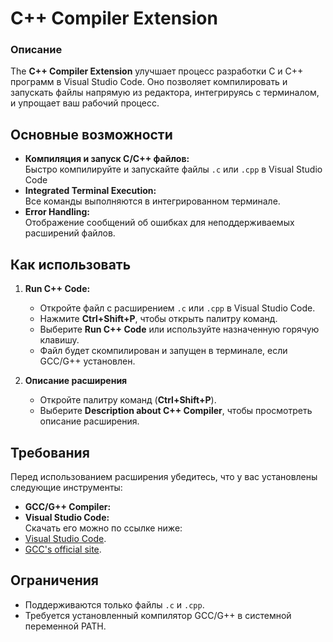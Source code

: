 # C++ Compiler Extension

### Описание
The **C++ Compiler Extension** улучшает процесс разработки C и C++ программ в Visual Studio Code. Оно позволяет компилировать и запускать файлы напрямую из редактора, интегрируясь с терминалом, и упрощает ваш рабочий процесс.

## Основные возможности
- **Компиляция и запуск C/C++ файлов:**  
  Быстро компилируйте и запускайте файлы `.c` или `.cpp` в Visual Studio Code
- **Integrated Terminal Execution:**  
  Все команды выполняются в интегрированном терминале.
- **Error Handling:**  
  Отображение сообщений об ошибках для неподдерживаемых расширений файлов.


## Как использовать
1. **Run C++ Code:**
   - Откройте файл с расширением `.c` или `.cpp` в Visual Studio Code.
   - Нажмите **Ctrl+Shift+P**, чтобы открыть палитру команд.
   - Выберите  **Run C++ Code** или используйте назначенную горячую клавишу.
   - Файл будет скомпилирован и запущен в терминале, если GCC/G++ установлен.

2. **Описание расширения**
   - Откройте палитру команд (**Ctrl+Shift+P**).
   - Выберите **Description about C++ Compiler**, чтобы просмотреть описание расширения.


## Требования
Перед использованием расширения убедитесь, что у вас установлены следующие инструменты:
- **GCC/G++ Compiler:**
- **Visual Studio Code:**  
Скачать его можно по ссылке ниже:
- [Visual Studio Code](https://code.visualstudio.com/).
- [GCC's official site](https://gcc.gnu.org/).

## Ограничения
- Поддерживаются только файлы `.c` и `.cpp`.
- Требуется установленный компилятор GCC/G++ в системной переменной PATH.

